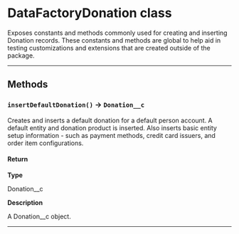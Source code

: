 # DataFactoryDonation class

Exposes constants and methods commonly used for creating and inserting Donation records. These constants and methods are global to help aid in testing customizations and extensions that are created outside of the package.

---
## Methods
### `insertDefaultDonation()` → `Donation__c`

Creates and inserts a default donation for a default person account. A default entity and donation product is inserted. Also inserts basic entity setup information - such as payment methods, credit card issuers, and order item configurations.

#### Return

**Type**

Donation__c

**Description**

A Donation__c object.

---

